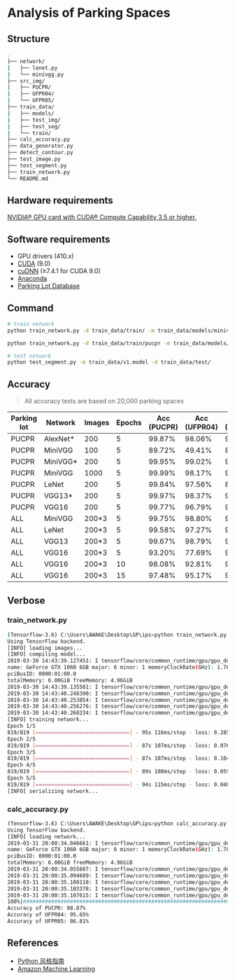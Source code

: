 # Analysis of Parking Spaces

## Structure

```bash
.
├── network/
|   ├── lenet.py
|   └── minivgg.py
├── src_img/
|   ├── PUCPR/
|   ├── UFPR04/
|   └── UFPR05/
├── train_data/
|   ├── models/
|   ├── test_img/
|   ├── test_seg/
|   └── train/
├── calc_accuracy.py
├── data_generator.py
├── detect_contour.py
├── test_image.py
├── test_segment.py
├── train_network.py
└── README.md
```

## Hardware requirements

[NVIDIA® GPU card with CUDA® Compute Capability 3.5 or higher.](https://developer.nvidia.com/cuda-gpus)

## Software requirements

- GPU drivers (410.x)
- [CUDA](https://developer.nvidia.com/cuda-90-download-archive) (9.0)
- [cuDNN](https://developer.nvidia.com/rdp/cudnn-download) (≥7.4.1 for CUDA 9.0)
- [Anaconda](https://www.anaconda.com/distribution/)
- [Parking Lot Database](http://web.inf.ufpr.br/vri/databases/parking-lot-database/)

## Command

```bash
# train network
python train_network.py -d train_data/train/ -m train_data/models/minivgg-200.model

python train_network.py -d train_data/train/pucpr -m train_data/models/minivgg-pucpr-200.model

# test network
python test_segment.py -m train_data/v1.model -d train_data/test/
```

## Accuracy

> All accuracy tests are based on 20,000 parking spaces

| Parking lot | Network  | Images | Epochs | Acc (PUCPR) | Acc (UFPR04) | Acc (UFPR05) |
| ----------- | -------- | ------ | ------ | ----------- | ------------ | ------------ |
| PUCPR       | AlexNet* | 200    | 5      | 99.87%      | 98.06%       | 94.69%       |
| PUCPR       | MiniVGG  | 100    | 5      | 89.72%      | 49.41%       | 88.92%       |
| PUCPR       | MiniVGG* | 200    | 5      | 99.95%      | 99.02%       | 95.77%       |
| PUCPR       | MiniVGG  | 1000   | 5      | 99.99%      | 98.17%       | 96.25%       |
| PUCPR       | LeNet    | 200    | 5      | 99.84%      | 97.56%       | 84.78%       |
| PUCPR       | VGG13*   | 200    | 5      | 99.97%      | 98.37%       | 95.13%       |
| PUCPR       | VGG16    | 200    | 5      | 99.77%      | 96.79%       | 92.13%       |
| ALL         | MiniVGG  | 200\*3 | 5      | 99.75%      | 98.80%       | 99.57%       |
| ALL         | LeNet    | 200\*3 | 5      | 99.58%      | 97.27%       | 98.83%       |
| ALL         | VGG13    | 200*3  | 5      | 99.67%      | 98.79%       | 99.07%       |
| ALL         | VGG16    | 200\*3 | 5      | 93.20%      | 77.69%       | 98.87%       |
| ALL         | VGG16    | 200\*3 | 10     | 98.08%      | 92.81%       | 96.76%       |
| ALL         | VGG16    | 200\*3 | 15     | 97.48%      | 95.17%       | 98.05%       |

## Verbose

### train_network.py

```bash
(Tensorflow-3.6) C:\Users\AWAKE\Desktop\GP\ips>python train_network.py -d train_data/train/ -m train_data/models/vgg16-200.model
Using TensorFlow backend.
[INFO] loading images...
[INFO] compiling model...
2019-03-30 14:43:39.127451: I tensorflow/core/common_runtime/gpu/gpu_device.cc:1432] Found device 0 with properties:
name: GeForce GTX 1060 6GB major: 6 minor: 1 memoryClockRate(GHz): 1.7845
pciBusID: 0000:01:00.0
totalMemory: 6.00GiB freeMemory: 4.96GiB
2019-03-30 14:43:39.135581: I tensorflow/core/common_runtime/gpu/gpu_device.cc:1511] Adding visible gpu devices: 0
2019-03-30 14:43:40.248390: I tensorflow/core/common_runtime/gpu/gpu_device.cc:982] Device interconnect StreamExecutor with strength 1 edge matrix:
2019-03-30 14:43:40.253854: I tensorflow/core/common_runtime/gpu/gpu_device.cc:988]      0
2019-03-30 14:43:40.256276: I tensorflow/core/common_runtime/gpu/gpu_device.cc:1001] 0:   N
2019-03-30 14:43:40.260234: I tensorflow/core/common_runtime/gpu/gpu_device.cc:1115] Created TensorFlow device (/job:localhost/replica:0/task:0/device:GPU:0 with 4714 MB memory) -> physical GPU (device: 0, name: GeForce GTX 1060 6GB, pci bus id: 0000:01:00.0, compute capability: 6.1)
[INFO] training network...
Epoch 1/5
819/819 [==============================] - 95s 116ms/step - loss: 0.2855 - acc: 0.9539 - val_loss: 0.1071 - val_acc: 0.9681
Epoch 2/5
819/819 [==============================] - 87s 107ms/step - loss: 0.0765 - acc: 0.9789 - val_loss: 7.0363 - val_acc: 0.5226
Epoch 3/5
819/819 [==============================] - 87s 107ms/step - loss: 0.1046 - acc: 0.9717 - val_loss: 0.0206 - val_acc: 0.9933
Epoch 4/5
819/819 [==============================] - 89s 108ms/step - loss: 0.0598 - acc: 0.9838 - val_loss: 0.0252 - val_acc: 0.9931
Epoch 5/5
819/819 [==============================] - 94s 115ms/step - loss: 0.0407 - acc: 0.9885 - val_loss: 0.2214 - val_acc: 0.9199
[INFO] serializing network...
```

### calc_accuracy.py

```bash
(Tensorflow-3.6) C:\Users\AWAKE\Desktop\GP\ips>python calc_accuracy.py
Using TensorFlow backend.
[INFO] loading network...
2019-03-31 20:00:34.046661: I tensorflow/core/common_runtime/gpu/gpu_device.cc:1432] Found device 0 with properties:
name: GeForce GTX 1060 6GB major: 6 minor: 1 memoryClockRate(GHz): 1.7845
pciBusID: 0000:01:00.0
totalMemory: 6.00GiB freeMemory: 4.96GiB
2019-03-31 20:00:34.055607: I tensorflow/core/common_runtime/gpu/gpu_device.cc:1511] Adding visible gpu devices: 0
2019-03-31 20:00:35.094689: I tensorflow/core/common_runtime/gpu/gpu_device.cc:982] Device interconnect StreamExecutor with strength 1 edge matrix:
2019-03-31 20:00:35.100110: I tensorflow/core/common_runtime/gpu/gpu_device.cc:988]      0
2019-03-31 20:00:35.103378: I tensorflow/core/common_runtime/gpu/gpu_device.cc:1001] 0:   N
2019-03-31 20:00:35.107615: I tensorflow/core/common_runtime/gpu/gpu_device.cc:1115] Created TensorFlow device (/job:localhost/replica:0/task:0/device:GPU:0 with 4714 MB memory) -> physical GPU (device: 0, name: GeForce GTX 1060 6GB, pci bus id: 0000:01:00.0, compute capability: 6.1)
100%|#######################################################################################################| 60000/60000 [05:02<00:00, 198.42it/s]
Accuracy of PUCPR: 98.87%
Accuracy of UFPR04: 95.65%
Accuracy of UFPR05: 86.81%
```

## References

- [Python 风格指南](https://zh-google-styleguide.readthedocs.io/en/latest/google-python-styleguide/contents/)
- [Amazon Machine Learning](https://docs.aws.amazon.com/zh_cn/machine-learning/latest/dg/what-is-amazon-machine-learning.html)
